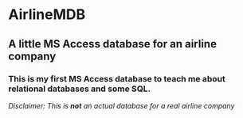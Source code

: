 # AirlineMDB
## A little MS Access database for an airline company
### This is my first MS Access database to teach me about relational databases and some SQL.

*Disclaimer: This is __not__ an actual database for a real airline company*